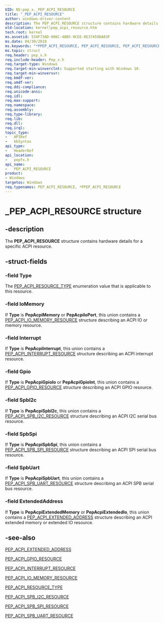 ```yaml
---
UID: NS:pep_x._PEP_ACPI_RESOURCE
title: "_PEP_ACPI_RESOURCE"
author: windows-driver-content
description: The PEP_ACPI_RESOURCE structure contains hardware details for a specific ACPI resource.
old-location: kernel\pep_acpi_resource.htm
tech.root: kernel
ms.assetid: 534F736D-906C-48B5-9CEE-0E37459DA03F
ms.date: 04/30/2018
ms.keywords: "*PPEP_ACPI_RESOURCE, PEP_ACPI_RESOURCE, PEP_ACPI_RESOURCE union [Kernel-Mode Driver Architecture], PPEP_ACPI_RESOURCE, PPEP_ACPI_RESOURCE union pointer [Kernel-Mode Driver Architecture], _PEP_ACPI_RESOURCE, kernel.pep_acpi_resource, pepfx/PEP_ACPI_RESOURCE, pepfx/PPEP_ACPI_RESOURCE"
ms.topic: struct
req.header: pep_x.h
req.include-header: Pep_x.h
req.target-type: Windows
req.target-min-winverclnt: Supported starting with Windows 10.
req.target-min-winversvr: 
req.kmdf-ver: 
req.umdf-ver: 
req.ddi-compliance: 
req.unicode-ansi: 
req.idl: 
req.max-support: 
req.namespace: 
req.assembly: 
req.type-library: 
req.lib: 
req.dll: 
req.irql: 
topic_type:
-	APIRef
-	kbSyntax
api_type:
-	HeaderDef
api_location:
-	pepfx.h
api_name:
-	PEP_ACPI_RESOURCE
product:
- Windows
targetos: Windows
req.typenames: PEP_ACPI_RESOURCE, *PPEP_ACPI_RESOURCE
---
```


# _PEP_ACPI_RESOURCE structure


## -description


The <b>PEP_ACPI_RESOURCE</b> structure contains hardware details for a specific ACPI resource.


## -struct-fields




### -field Type

The <a href="https://msdn.microsoft.com/library/windows/hardware/mt186693">PEP_ACPI_RESOURCE_TYPE</a> enumeration value that is applicable to  this resource.


### -field IoMemory

If <b>Type</b> is <b>PepAcpiMemory</b> or <b>PepAcpiIoPort</b>, this union contains a <a href="https://msdn.microsoft.com/library/windows/hardware/mt186683">PEP_ACPI_IO_MEMORY_RESOURCE</a> structure describing an ACPI IO or memory resource. 


### -field Interrupt

If <b>Type</b> is <b>PepAcpiInterrupt</b>, this union contains a <a href="https://msdn.microsoft.com/library/windows/hardware/mt186682">PEP_ACPI_INTERRUPT_RESOURCE</a> structure describing an ACPI interrupt resource. 


### -field Gpio

If <b>Type</b> is <b>PepAcpiGpioIo</b> or <b>PepAcpiGpioInt</b>, this union contains a <a href="https://msdn.microsoft.com/library/windows/hardware/mt186671">PEP_ACPI_GPIO_RESOURCE</a> structure describing an ACPI GPIO resource. 


### -field SpbI2c

If <b>Type</b> is <b>PepAcpiSpbI2c</b>, this union contains a <a href="https://msdn.microsoft.com/library/windows/hardware/mt186694">PEP_ACPI_SPB_I2C_RESOURCE</a> structure describing an ACPI I2C serial bus resource. 


### -field SpbSpi

If <b>Type</b> is <b>PepAcpiSpbSpi</b>, this union contains a <a href="https://msdn.microsoft.com/library/windows/hardware/mt186696">PEP_ACPI_SPB_SPI_RESOURCE</a> structure describing an ACPI SPI serial bus resource. 


### -field SpbUart

If <b>Type</b> is <b>PepAcpiSpbUart</b>, this union contains a <a href="https://msdn.microsoft.com/library/windows/hardware/mt186697">PEP_ACPI_SPB_UART_RESOURCE</a> structure describing an ACPI SPB serial bus resource. 


### -field ExtendedAddress

If <b>Type</b> is <b>PepAcpiExtendedMemory</b> or <b>PepAcpiExtendedIo</b>, this union contains a <a href="https://msdn.microsoft.com/library/windows/hardware/mt186670">PEP_ACPI_EXTENDED_ADDRESS</a> structure describing an ACPI extended memory or extended IO resource. 


## -see-also




<a href="https://msdn.microsoft.com/library/windows/hardware/mt186670">PEP_ACPI_EXTENDED_ADDRESS</a>



<a href="https://msdn.microsoft.com/library/windows/hardware/mt186671">PEP_ACPI_GPIO_RESOURCE</a>



<a href="https://msdn.microsoft.com/library/windows/hardware/mt186682">PEP_ACPI_INTERRUPT_RESOURCE</a>



<a href="https://msdn.microsoft.com/library/windows/hardware/mt186683">PEP_ACPI_IO_MEMORY_RESOURCE</a>



<a href="https://msdn.microsoft.com/library/windows/hardware/mt186693">PEP_ACPI_RESOURCE_TYPE</a>



<a href="https://msdn.microsoft.com/library/windows/hardware/mt186694">PEP_ACPI_SPB_I2C_RESOURCE</a>



<a href="https://msdn.microsoft.com/library/windows/hardware/mt186696">PEP_ACPI_SPB_SPI_RESOURCE</a>



<a href="https://msdn.microsoft.com/library/windows/hardware/mt186697">PEP_ACPI_SPB_UART_RESOURCE</a>
 

 

